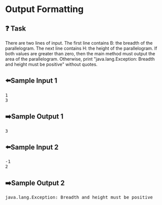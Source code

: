 # Output Formatting
## ❓ Task
There are two lines of input. The first line contains B: the breadth of the parallelogram. The next line contains H: the height of the parallelogram. If both values are greater than zero, then the main method must output the area of the parallelogram. Otherwise, print "java.lang.Exception: Breadth and height must be positive" without quotes.
## ⬅️Sample Input 1
<pre>
1
3
</pre>

## ➡️Sample Output 1
<pre>
3
</pre>
## ⬅️Sample Input 2
<pre>
-1
2
</pre>

## ➡️Sample Output 2
<pre>
java.lang.Exception: Breadth and height must be positive
</pre>

